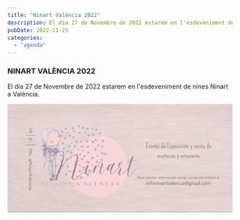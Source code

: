 ```yaml
---
title: "Ninart València 2022"
description: El dia 27 de Novembre de 2022 estarem en l'esdeveniment de nines Ninart a València.
pubDate: 2022-11-25
categories: 
  - "agenda"
---
```


### NINART VALÈNCIA 2022

El dia 27 de Novembre de 2022 estarem en l'esdeveniment de nines Ninart a València.

![](images/Captura-de-pantalla-2022-11-25-005600-1024x492.png)
